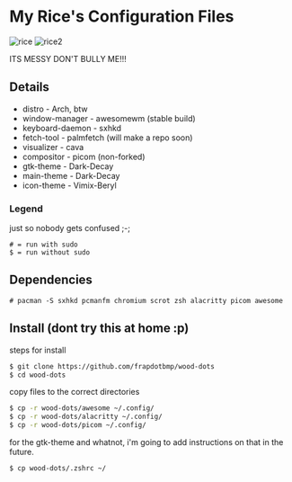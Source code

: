 # My Rice's Configuration Files

![rice](https://user-images.githubusercontent.com/118438453/205562244-abbe1b92-1f38-4dd5-8a99-f7b16b3de8d2.png)
![rice2](https://user-images.githubusercontent.com/118438453/205611801-18d1eefd-2b11-483a-94a9-5d5176c995da.png)

ITS MESSY DON'T BULLY ME!!!

## Details
* distro - Arch, btw
* window-manager - awesomewm (stable build)
* keyboard-daemon - sxhkd
* fetch-tool - palmfetch (will make a repo soon)
* visualizer - cava
* compositor - picom (non-forked)
* gtk-theme - Dark-Decay
* main-theme - Dark-Decay
* icon-theme - Vimix-Beryl

### Legend
just so nobody gets confused ;-;
```
# = run with sudo
$ = run without sudo
```

## Dependencies
```
# pacman -S sxhkd pcmanfm chromium scrot zsh alacritty picom awesome
```

## Install (dont try this at home :p)
steps for install
```bash
$ git clone https://github.com/frapdotbmp/wood-dots
$ cd wood-dots
```
copy files to the correct directories
```bash
$ cp -r wood-dots/awesome ~/.config/
$ cp -r wood-dots/alacritty ~/.config/
$ cp -r wood-dots/picom ~/.config/
```
for the gtk-theme and whatnot, i'm going to add instructions on that in the future.
```bash
$ cp wood-dots/.zshrc ~/
```
